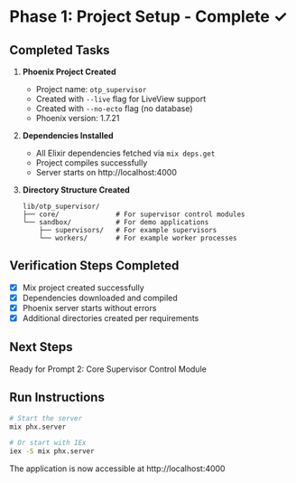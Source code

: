 # Phase 1: Project Setup - Complete ✓

## Completed Tasks

1. **Phoenix Project Created**
   - Project name: `otp_supervisor`
   - Created with `--live` flag for LiveView support
   - Created with `--no-ecto` flag (no database)
   - Phoenix version: 1.7.21

2. **Dependencies Installed**
   - All Elixir dependencies fetched via `mix deps.get`
   - Project compiles successfully
   - Server starts on http://localhost:4000

3. **Directory Structure Created**
   ```
   lib/otp_supervisor/
   ├── core/              # For supervisor control modules
   └── sandbox/           # For demo applications
       ├── supervisors/   # For example supervisors
       └── workers/       # For example worker processes
   ```

## Verification Steps Completed

- [x] Mix project created successfully
- [x] Dependencies downloaded and compiled
- [x] Phoenix server starts without errors
- [x] Additional directories created per requirements

## Next Steps

Ready for Prompt 2: Core Supervisor Control Module

## Run Instructions

```bash
# Start the server
mix phx.server

# Or start with IEx
iex -S mix phx.server
```

The application is now accessible at http://localhost:4000